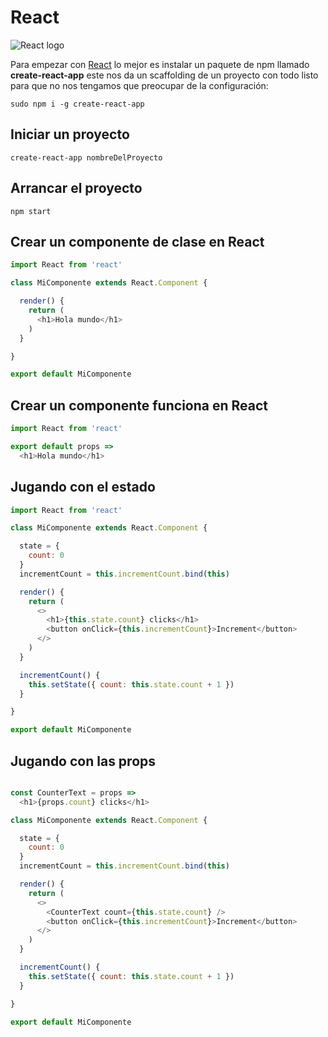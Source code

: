 # React

![React logo](https://logos-download.com/wp-content/uploads/2016/09/React_logo_wordmark.png)

Para empezar con [React](https://reactjs.org/) lo mejor es instalar un paquete de npm llamado **create-react-app** este nos da un scaffolding de un proyecto con todo listo para que no nos tengamos que preocupar de la configuración:

```
sudo npm i -g create-react-app
```

## Iniciar un proyecto

```
create-react-app nombreDelProyecto
```

## Arrancar el proyecto

```
npm start
```

## Crear un componente de clase en React

```javascript
import React from 'react'

class MiComponente extends React.Component {

  render() {
    return (
      <h1>Hola mundo</h1>
    )
  }

}

export default MiComponente
```

## Crear un componente funciona en React

```javascript
import React from 'react'

export default props => 
  <h1>Hola mundo</h1>
```

## Jugando con el estado

```javascript
import React from 'react'

class MiComponente extends React.Component {

  state = {
    count: 0
  }
  incrementCount = this.incrementCount.bind(this)

  render() {
    return (
      <>
        <h1>{this.state.count} clicks</h1>
        <button onClick={this.incrementCount}>Increment</button>
      </>
    )
  }

  incrementCount() {
    this.setState({ count: this.state.count + 1 })
  }

}

export default MiComponente
```

## Jugando con las props

```javascript

const CounterText = props =>
  <h1>{props.count} clicks</h1>

class MiComponente extends React.Component {

  state = {
    count: 0
  }
  incrementCount = this.incrementCount.bind(this)

  render() {
    return (
      <>
        <CounterText count={this.state.count} />
        <button onClick={this.incrementCount}>Increment</button>
      </>
    )
  }

  incrementCount() {
    this.setState({ count: this.state.count + 1 })
  }

}

export default MiComponente
```
